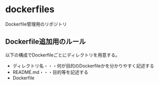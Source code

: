 # dockerfiles

Dockerfile管理用のリポジトリ

## Dockerfile追加用のルール

以下の構成でDockerfileごとにディレクトリを用意する。

* ディレクトリ名・・・何が目的のDockerfileかを分かりやすく記述する
* README.md・・・目的等を記述する
* Dockerfile
